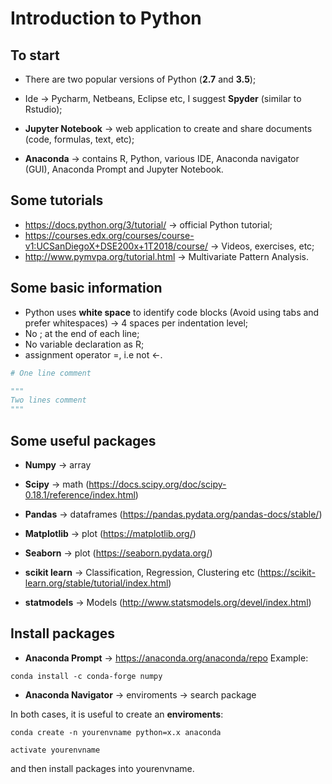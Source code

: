 # **Introduction to Python**
## **To start**

- There are two popular versions of Python (**2.7** and **3.5**);

- Ide $\rightarrow$ Pycharm, Netbeans, Eclipse etc, I suggest **Spyder** (similar to Rstudio);

- **Jupyter Notebook** $\rightarrow$ web application to create and share documents (code, formulas, text, etc);

- **Anaconda** $\rightarrow$ contains R, Python, various IDE, Anaconda navigator (GUI), Anaconda Prompt and Jupyter Notebook.

## **Some tutorials**

- <https://docs.python.org/3/tutorial/> $\rightarrow$ official Python tutorial;
- <https://courses.edx.org/courses/course-v1:UCSanDiegoX+DSE200x+1T2018/course/> $\rightarrow$ Videos, exercises, etc;
- <http://www.pymvpa.org/tutorial.html> $\rightarrow$ Multivariate Pattern Analysis.

##  **Some basic information**

- Python uses **white space** to identify code blocks (Avoid using tabs and prefer whitespaces) $\rightarrow$ $4$ spaces per indentation level;
- No $;$ at the end of each line;
- No variable declaration as R;
- assignment operator $=$, i.e not <-.

```python
# One line comment

"""
Two lines comment
"""
```

## **Some useful packages**

- **Numpy** $\rightarrow$ array

- **Scipy** $\rightarrow$ math (<https://docs.scipy.org/doc/scipy-0.18.1/reference/index.html>)

- **Pandas** $\rightarrow$ dataframes (<https://pandas.pydata.org/pandas-docs/stable/>)

- **Matplotlib** $\rightarrow$ plot (<https://matplotlib.org/>)

- **Seaborn** $\rightarrow$ plot (<https://seaborn.pydata.org/>)

- **scikit learn** $\rightarrow$ Classification, Regression, Clustering etc (<https://scikit-learn.org/stable/tutorial/index.html>)

- **statmodels** $\rightarrow$ Models (<http://www.statsmodels.org/devel/index.html>)

## **Install packages**

- **Anaconda Prompt** $\rightarrow$ <https://anaconda.org/anaconda/repo>
  Example: 
```{bash, eval=FALSE}
conda install -c conda-forge numpy
```
  
- **Anaconda Navigator** $\rightarrow$ enviroments $\rightarrow$ search package

In both cases, it is useful to create an **enviroments**:

```{bash, eval=FALSE}
conda create -n yourenvname python=x.x anaconda
```

```{bash, eval=FALSE}
activate yourenvname
```

and then install packages into yourenvname.



